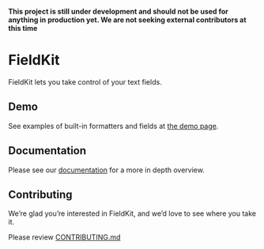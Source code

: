 **This project is still under development and should not be used for anything in production yet. We are not seeking external contributors at this time**

# FieldKit
FieldKit lets you take control of your text fields.

## Demo
See examples of built-in formatters and fields at [the demo page][demo-page].

## Documentation
Please see our [documentation][docs] for a more in depth overview.

## Contributing
We’re glad you’re interested in FieldKit, and we’d love to see where you take it.

Please review [CONTRIBUTING.md][contributing]

[demo-page]: http://square.github.io/fieldkit
[docs]: https://github.com/square/fieldkit/wiki
[contributing]: https://github.com/square/fieldkit/blob/master/CONTRIBUTING.md
